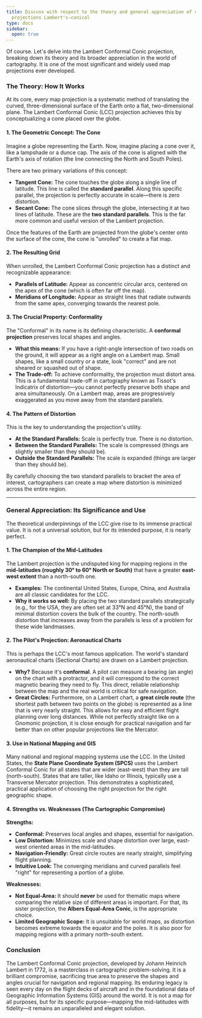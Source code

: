 ```yaml
---
title: Discuss with respect to the theory and general appreciation of cartographical
  projections Lambert's-conical
type: docs
sidebar:
  open: true
---
```


Of course. Let's delve into the Lambert Conformal Conic projection, breaking down its theory and its broader appreciation in the world of cartography. It is one of the most significant and widely used map projections ever developed.

### The Theory: How It Works

At its core, every map projection is a systematic method of translating the curved, three-dimensional surface of the Earth onto a flat, two-dimensional plane. The Lambert Conformal Conic (LCC) projection achieves this by conceptualizing a cone placed over the globe.

#### 1. The Geometric Concept: The Cone

Imagine a globe representing the Earth. Now, imagine placing a cone over it, like a lampshade or a dunce cap. The axis of the cone is aligned with the Earth's axis of rotation (the line connecting the North and South Poles).

There are two primary variations of this concept:

*   **Tangent Cone:** The cone touches the globe along a single line of latitude. This line is called the **standard parallel**. Along this specific parallel, the projection is perfectly accurate in scale—there is zero distortion.
*   **Secant Cone:** The cone slices *through* the globe, intersecting it at two lines of latitude. These are the **two standard parallels**. This is the far more common and useful version of the Lambert projection.

Once the features of the Earth are projected from the globe's center onto the surface of the cone, the cone is "unrolled" to create a flat map.

#### 2. The Resulting Grid

When unrolled, the Lambert Conformal Conic projection has a distinct and recognizable appearance:
*   **Parallels of Latitude:** Appear as concentric circular arcs, centered on the apex of the cone (which is often far off the map).
*   **Meridians of Longitude:** Appear as straight lines that radiate outwards from the same apex, converging towards the nearest pole.

#### 3. The Crucial Property: Conformality

The "Conformal" in its name is its defining characteristic. A **conformal projection** preserves local shapes and angles.

*   **What this means:** If you have a right-angle intersection of two roads on the ground, it will appear as a right angle on a Lambert map. Small shapes, like a small country or a state, look "correct" and are not sheared or squashed out of shape.
*   **The Trade-off:** To achieve conformality, the projection must distort area. This is a fundamental trade-off in cartography known as Tissot's Indicatrix of distortion—you cannot perfectly preserve both shape and area simultaneously. On a Lambert map, areas are progressively exaggerated as you move away from the standard parallels.

#### 4. The Pattern of Distortion

This is the key to understanding the projection's utility.
*   **At the Standard Parallels:** Scale is perfectly true. There is no distortion.
*   **Between the Standard Parallels:** The scale is compressed (things are slightly smaller than they should be).
*   **Outside the Standard Parallels:** The scale is expanded (things are larger than they should be).

By carefully choosing the two standard parallels to bracket the area of interest, cartographers can create a map where distortion is minimized across the entire region.

---

### General Appreciation: Its Significance and Use

The theoretical underpinnings of the LCC give rise to its immense practical value. It is not a universal solution, but for its intended purpose, it is nearly perfect.

#### 1. The Champion of the Mid-Latitudes

The Lambert projection is the undisputed king for mapping regions in the **mid-latitudes (roughly 30° to 60° North or South)** that have a greater **east-west extent** than a north-south one.

*   **Examples:** The continental United States, Europe, China, and Australia are all classic candidates for the LCC.
*   **Why it works so well:** By placing the two standard parallels strategically (e.g., for the USA, they are often set at 33°N and 45°N), the band of minimal distortion covers the bulk of the country. The north-south distortion that increases away from the parallels is less of a problem for these wide landmasses.

#### 2. The Pilot's Projection: Aeronautical Charts

This is perhaps the LCC's most famous application. The world's standard aeronautical charts (Sectional Charts) are drawn on a Lambert projection.

*   **Why?** Because it's **conformal**. A pilot can measure a bearing (an angle) on the chart with a protractor, and it will correspond to the correct magnetic bearing they need to fly. This direct, reliable relationship between the map and the real world is critical for safe navigation.
*   **Great Circles:** Furthermore, on a Lambert chart, a **great circle route** (the shortest path between two points on the globe) is represented as a line that is very nearly straight. This allows for easy and efficient flight planning over long distances. While not perfectly straight like on a Gnomonic projection, it is close enough for practical navigation and far better than on other popular projections like the Mercator.

#### 3. Use in National Mapping and GIS

Many national and regional mapping systems use the LCC. In the United States, the **State Plane Coordinate System (SPCS)** uses the Lambert Conformal Conic for all states that are wider (east-west) than they are tall (north-south). States that are taller, like Idaho or Illinois, typically use a Transverse Mercator projection. This demonstrates a sophisticated, practical application of choosing the right projection for the right geographic shape.

#### 4. Strengths vs. Weaknesses (The Cartographic Compromise)

**Strengths:**
*   **Conformal:** Preserves local angles and shapes, essential for navigation.
*   **Low Distortion:** Minimizes scale and shape distortion over large, east-west oriented areas in the mid-latitudes.
*   **Navigation-Friendly:** Great circle routes are nearly straight, simplifying flight planning.
*   **Intuitive Look:** The converging meridians and curved parallels feel "right" for representing a portion of a globe.

**Weaknesses:**
*   **Not Equal-Area:** It should **never** be used for thematic maps where comparing the relative size of different areas is important. For that, its sister projection, the **Albers Equal-Area Conic**, is the appropriate choice.
*   **Limited Geographic Scope:** It is unsuitable for world maps, as distortion becomes extreme towards the equator and the poles. It is also poor for mapping regions with a primary north-south extent.

### Conclusion

The Lambert Conformal Conic projection, developed by Johann Heinrich Lambert in 1772, is a masterclass in cartographic problem-solving. It is a brilliant compromise, sacrificing true area to preserve the shapes and angles crucial for navigation and regional mapping. Its enduring legacy is seen every day on the flight decks of aircraft and in the foundational data of Geographic Information Systems (GIS) around the world. It is not a map for all purposes, but for its specific purpose—mapping the mid-latitudes with fidelity—it remains an unparalleled and elegant solution.